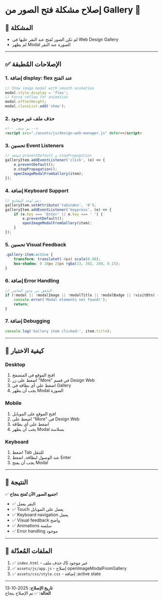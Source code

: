 # إصلاح مشكلة فتح الصور من Gallery 🔧

## 🐛 المشكلة
- لم تكن الصور تُفتح عند النقر عليها في Web Design Gallery
- لم يظهر Modal الصورة عند النقر

---

## ✅ الإصلاحات المُطبقة

### 1. إضافة display: flex عند الفتح
```javascript
// Show image modal with smooth animation
modal.style.display = 'flex';
// Force reflow for animation
modal.offsetHeight;
modal.classList.add('show');
```

### 2. حذف ملف غير موجود
```html
<!-- تم حذف -->
<script src="./assets/js/design-web-manager.js" defer></script>
```

### 3. تحسين Event Listeners
```javascript
// إضافة preventDefault و stopPropagation
galleryItem.addEventListener('click', (e) => {
    e.preventDefault();
    e.stopPropagation();
    openImageModalFromGallery(item);
});
```

### 4. إضافة Keyboard Support
```javascript
// دعم لوحة المفاتيح
galleryItem.setAttribute('tabindex', '0');
galleryItem.addEventListener('keypress', (e) => {
    if (e.key === 'Enter' || e.key === ' ') {
        e.preventDefault();
        openImageModalFromGallery(item);
    }
});
```

### 5. تحسين Visual Feedback
```css
.gallery-item:active {
    transform: translateY(-4px) scale(0.98);
    box-shadow: 0 10px 25px rgba(13, 202, 240, 0.15);
}
```

### 6. إضافة Error Handling
```javascript
// التحقق من وجود العناصر
if (!modal || !modalImage || !modalTitle || !modalBadge || !visitBtn) {
    console.error('Modal elements not found!');
    return;
}
```

### 7. إضافة Debugging
```javascript
console.log('Gallery item clicked:', item.title);
```

---

## 🧪 كيفية الاختبار

### Desktop
1. افتح الموقع في المتصفح
2. اضغط على زر "More" في قسم Design Web
3. اضغط على أي بطاقة في Gallery
4. يجب أن يظهر Modal الصورة

### Mobile
1. افتح الموقع على الموبايل
2. اضغط على "More" في Design Web
3. اضغط على أي بطاقة
4. يجب أن يظهر Modal بسلاسة

### Keyboard
1. اضغط Tab للتنقل
2. عند الوصول لبطاقة، اضغط Enter
3. يجب أن يفتح Modal

---

## 🎯 النتيجة

✅ **جميع الصور الآن تُفتح بنجاح!**

- ✅ النقر يعمل
- ✅ Touch يعمل على الموبايل
- ✅ Keyboard navigation يعمل
- ✅ Visual feedback واضح
- ✅ Animations سلسة
- ✅ Error handling موجود

---

## 📝 الملفات المُعدّلة

1. ✅ `index.html` - حذف ملف JS غير موجود
2. ✅ `assets/js/app.js` - إصلاح openImageModalFromGallery
3. ✅ `assets/css/style.css` - إضافة :active state

---

**تاريخ الإصلاح:** 2025-10-13  
**الحالة:** ✅ تم الإصلاح بنجاح
